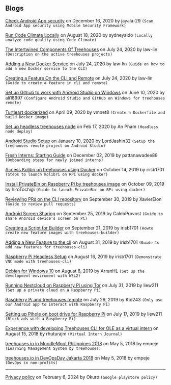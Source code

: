 ## Blogs

[Check Android App security](20201216-securityscan.md) on December 16, 2020 by jayala-29 `(Scan Android App security using Mobile Security Framework)`

[Run Code Climate Locally](20200818-localcodeclimate.md) on August 18, 2020 by sydneyaldo `(Locally analyze code quality using Code Climate)`

[The Intertwined Components Of Treehouses](20200724-treehousescomponents.md) on July 24, 2020 by law-lin `(Description on the active treehouses projects)`

[Adding a New Docker Service](20200724-newdockerservice.md) on July 24, 2020 by law-lin `(Guide on how to add a new Docker service to the CLI)`

[Creating a Feature On the CLI and Remote](20200724-cliandremote.md) on July 24, 2020 by law-lin `(Guide to create a feature in cli and remote)`

[Set up Github to work with Android Studio on Windows](20200610-githubandroidstudiowindows.md) on June 10, 2020 by ali18997 `(Configure Android Studio and GitHub on Windows for treehouses remote)`

[Turtleart dockerized](20200408-dockerfile.md) on April 09, 2020 by vmnet8 `(Create a Dockerfile and build Docker image)`

[Set up headless treehouses node](20200217-headlessrpi.md) on Feb 17, 2020 by An Pham `(Headless node deploy)`

[Android Studio Setup](20200110-androidstudiosetup.md) on January 10, 2020 by LordJashin32 `(Setup the treehouses remote project on Android Studio)`

[Fresh Interns: Starting Guide](20191202-blogfornewintern.md) on December 02, 2019 by pattanawadee88 `(Onboarding steps for newly joined interns)`

[Access Kolibri on treehouses using Docker](20191014-kolibri.md) on October 14, 2019 by irisb1701 `(Steps to launch kolibri on RPi using docker)`

[Install PrivateBin on Raspberry Pi by treehouses image](20191009-private-bin.md) on October 09, 2019 by hiroTochigi `(Guide to launch PrivateBin on RPi using docker)`

[Reviewing PRs on the CLI repository](20190930-reviewprs.md) on September 30, 2019 by XavierElon `(Guide to review pull requests)`

[Android Screen Sharing](20190925-mobilescreenshare.md) on September 25, 2019 by CalebProvost `(Guide to share Android device's screen on PC)`

[Creating a Script for Builder](20190921-builder.md) on September 21, 2019 by irisb1701 `(Howto create new feature images with treehouses-builder)`

[Adding a New Feature to the cli](20190831-newfeature.md) on August 31, 2019 by irisb1701 `(Guide to add new features for treehouses-cli)`

[Raspberry Pi Headless Setup](20190816-headless.md) on August 16, 2019 by irisb1701 `(Demonstrate VNC mode with treehouses-cli)`

[Debian for Windows 10](20190808-debianforwindows.md) on August 8, 2019 by ArranHL `(Set up the development enviroment with WSL2)`

[Running Nextcloud on Raspberry Pi using Tor](20190731-nextcloud-tor.md) on July 31, 2019 by liew211 `(Set up a private cloud on a Raspberry Pi)`

[Raspberry Pi and treehouses remote](20190729-rpiandtreehousesremote.md) on July 29, 2019 by Kid243 `(Only use our Android app to interact with Raspberry Pi)`

[Setting up Pihole on boot drive for Raspberry Pi](20190717-pihole.md) on July 17, 2019 by liew211 `(Block ads with a Raspberry Pi)`

[Experience with developing Treehouses CLI for OLE as a virtual intern](20180815-CLIVIexp.md) on August 15, 2018 by rhuturajm `(Virtual Intern Journal)`

[treehouses.io in MoodleMoot Philippines 2018](20180505-moodlemootph18.md) on May 5, 2018 by empeje `(Learning Management System by treehouses)`

[treehouses.io in DevOpsDay Jakarta 2018](20180505-devopsdayjkt18.md) on May 5, 2018 by empeje `(DevOps in non-profits)`

---

[Privacy policy](20240206-privacypolicy.md) on February 6, 2024 by Okuro `(Google playstore policy)`
